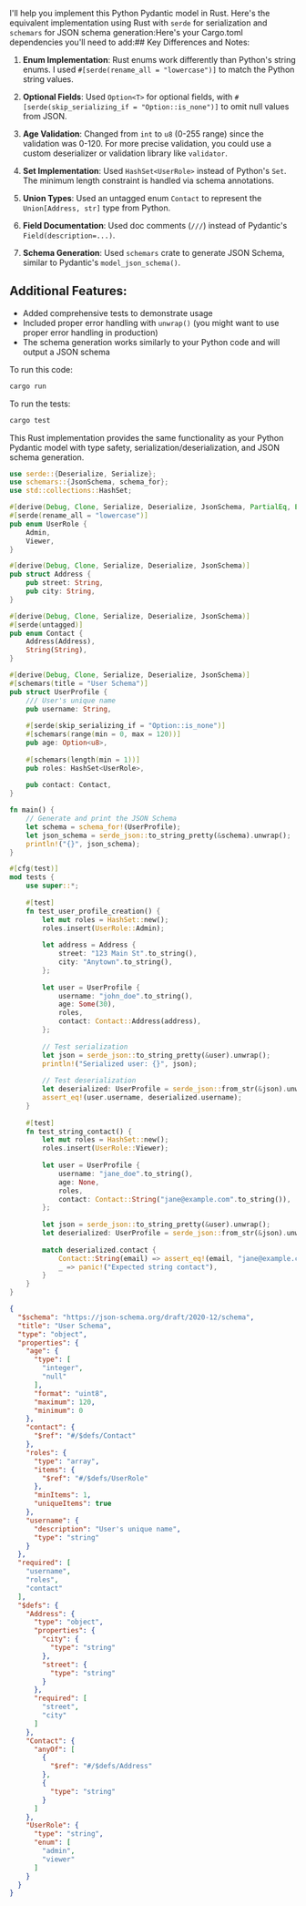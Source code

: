 
I'll help you implement this Python Pydantic model in Rust. Here's the equivalent implementation using Rust with `serde` for serialization and `schemars` for JSON schema generation:Here's your Cargo.toml dependencies you'll need to add:## Key Differences and Notes:

1. **Enum Implementation**: Rust enums work differently than Python's string enums. I used `#[serde(rename_all = "lowercase")]` to match the Python string values.

2. **Optional Fields**: Used `Option<T>` for optional fields, with `#[serde(skip_serializing_if = "Option::is_none")]` to omit null values from JSON.

3. **Age Validation**: Changed from `int` to `u8` (0-255 range) since the validation was 0-120. For more precise validation, you could use a custom deserializer or validation library like `validator`.

4. **Set Implementation**: Used `HashSet<UserRole>` instead of Python's `Set`. The minimum length constraint is handled via schema annotations.

5. **Union Types**: Used an untagged enum `Contact` to represent the `Union[Address, str]` type from Python.

6. **Field Documentation**: Used doc comments (`///`) instead of Pydantic's `Field(description=...)`.

7. **Schema Generation**: Used `schemars` crate to generate JSON Schema, similar to Pydantic's `model_json_schema()`.

## Additional Features:

- Added comprehensive tests to demonstrate usage
- Included proper error handling with `unwrap()` (you might want to use proper error handling in production)
- The schema generation works similarly to your Python code and will output a JSON schema

To run this code:
```bash
cargo run
```

To run the tests:
```bash
cargo test
```

This Rust implementation provides the same functionality as your Python Pydantic model with type safety, serialization/deserialization, and JSON schema generation.


```rust
use serde::{Deserialize, Serialize};
use schemars::{JsonSchema, schema_for};
use std::collections::HashSet;

#[derive(Debug, Clone, Serialize, Deserialize, JsonSchema, PartialEq, Eq, Hash)]
#[serde(rename_all = "lowercase")]
pub enum UserRole {
    Admin,
    Viewer,
}

#[derive(Debug, Clone, Serialize, Deserialize, JsonSchema)]
pub struct Address {
    pub street: String,
    pub city: String,
}

#[derive(Debug, Clone, Serialize, Deserialize, JsonSchema)]
#[serde(untagged)]
pub enum Contact {
    Address(Address),
    String(String),
}

#[derive(Debug, Clone, Serialize, Deserialize, JsonSchema)]
#[schemars(title = "User Schema")]
pub struct UserProfile {
    /// User's unique name
    pub username: String,
    
    #[serde(skip_serializing_if = "Option::is_none")]
    #[schemars(range(min = 0, max = 120))]
    pub age: Option<u8>,
    
    #[schemars(length(min = 1))]
    pub roles: HashSet<UserRole>,
    
    pub contact: Contact,
}

fn main() {
    // Generate and print the JSON Schema
    let schema = schema_for!(UserProfile);
    let json_schema = serde_json::to_string_pretty(&schema).unwrap();
    println!("{}", json_schema);
}

#[cfg(test)]
mod tests {
    use super::*;
    
    #[test]
    fn test_user_profile_creation() {
        let mut roles = HashSet::new();
        roles.insert(UserRole::Admin);
        
        let address = Address {
            street: "123 Main St".to_string(),
            city: "Anytown".to_string(),
        };
        
        let user = UserProfile {
            username: "john_doe".to_string(),
            age: Some(30),
            roles,
            contact: Contact::Address(address),
        };
        
        // Test serialization
        let json = serde_json::to_string_pretty(&user).unwrap();
        println!("Serialized user: {}", json);
        
        // Test deserialization
        let deserialized: UserProfile = serde_json::from_str(&json).unwrap();
        assert_eq!(user.username, deserialized.username);
    }
    
    #[test]
    fn test_string_contact() {
        let mut roles = HashSet::new();
        roles.insert(UserRole::Viewer);
        
        let user = UserProfile {
            username: "jane_doe".to_string(),
            age: None,
            roles,
            contact: Contact::String("jane@example.com".to_string()),
        };
        
        let json = serde_json::to_string_pretty(&user).unwrap();
        let deserialized: UserProfile = serde_json::from_str(&json).unwrap();
        
        match deserialized.contact {
            Contact::String(email) => assert_eq!(email, "jane@example.com"),
            _ => panic!("Expected string contact"),
        }
    }
}
```


```json
{
  "$schema": "https://json-schema.org/draft/2020-12/schema",
  "title": "User Schema",
  "type": "object",
  "properties": {
    "age": {
      "type": [
        "integer",
        "null"
      ],
      "format": "uint8",
      "maximum": 120,
      "minimum": 0
    },
    "contact": {
      "$ref": "#/$defs/Contact"
    },
    "roles": {
      "type": "array",
      "items": {
        "$ref": "#/$defs/UserRole"
      },
      "minItems": 1,
      "uniqueItems": true
    },
    "username": {
      "description": "User's unique name",
      "type": "string"
    }
  },
  "required": [
    "username",
    "roles",
    "contact"
  ],
  "$defs": {
    "Address": {
      "type": "object",
      "properties": {
        "city": {
          "type": "string"
        },
        "street": {
          "type": "string"
        }
      },
      "required": [
        "street",
        "city"
      ]
    },
    "Contact": {
      "anyOf": [
        {
          "$ref": "#/$defs/Address"
        },
        {
          "type": "string"
        }
      ]
    },
    "UserRole": {
      "type": "string",
      "enum": [
        "admin",
        "viewer"
      ]
    }
  }
}
```
